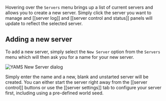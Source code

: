 Hovering over the `Servers` menu brings up a list of current servers and allows you to create a new server.  Simply click the server you want to manage and [[server log]] and [[server control and status]] panels will update to reflect the selected server.

## Adding a new server

To add a new server, simply select the `New Server` option from the `Servers` menu which will then ask you for a name for your new server.

![YAMS New Server dialog](http://yams.in/assets/images/docs/menu-servers-new-server.png)

Simply enter the name and a new, blank and unstarted server will be created.  You can either start the server right away from the [[server control]] buttons or use the [[server settings]] tab to configure your server first, including using a pre-defined world seed.